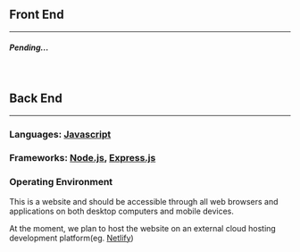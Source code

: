## Front End
***
##### Pending...

<br>

## Back End
***
### Languages: [Javascript](https://www.w3schools.com/jsrEF/default.asp)

### Frameworks: [Node.js](https://nodejs.org/docs/latest/api/), [Express.js](https://www.geeksforgeeks.org/express-js/)

### Operating Environment
This is a website and should be accessible through all 
web browsers and applications on both desktop computers 
and mobile devices.

At the moment, we plan to host the website on an external
cloud hosting development platform(eg. [Netlify](https://www.netlify.com/))